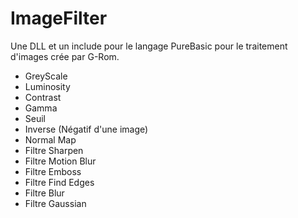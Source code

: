 # ImageFilter
Une DLL et un include pour le langage PureBasic pour le traitement d'images crée par G-Rom.

- GreyScale
- Luminosity
- Contrast
- Gamma
- Seuil 
- Inverse (Négatif d'une image)
- Normal Map
- Filtre Sharpen
- Filtre Motion Blur
- Filtre Emboss
- Filtre Find Edges 
- Filtre Blur
- Filtre Gaussian
